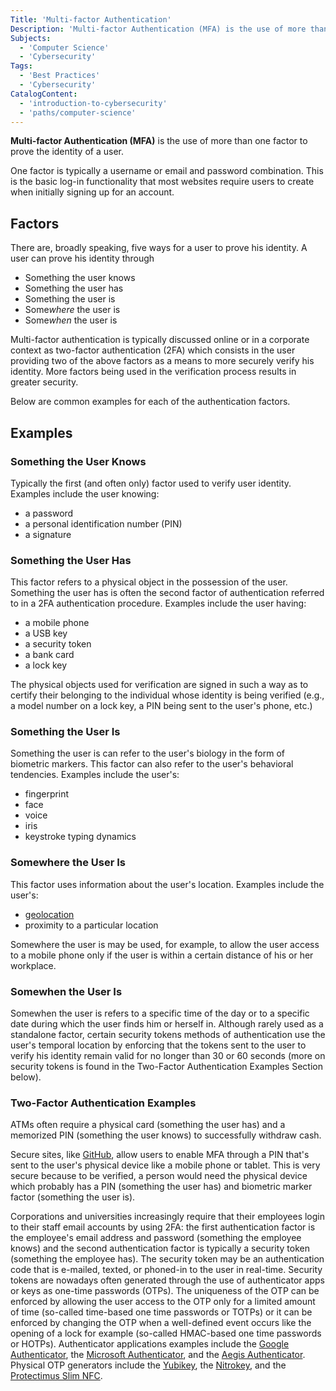 ```yaml
---
Title: 'Multi-factor Authentication'
Description: 'Multi-factor Authentication (MFA) is the use of more than one factor to prove the identity of a user.'
Subjects:
  - 'Computer Science'
  - 'Cybersecurity'
Tags:
  - 'Best Practices'
  - 'Cybersecurity'
CatalogContent:
  - 'introduction-to-cybersecurity'
  - 'paths/computer-science'
---
```


**Multi-factor Authentication (MFA)** is the use of more than one factor to prove the identity of a user.

One factor is typically a username or email and password combination. This is the basic log-in functionality that most websites require users to create when initially signing up for an account.

## Factors

There are, broadly speaking, five ways for a user to prove his identity. A user can prove his identity through

- Something the user knows
- Something the user has
- Something the user is
- Some*where* the user is
- Some*when* the user is

Multi-factor authentication is typically discussed online or in a corporate context as two-factor authentication (2FA) which consists in the user providing two of the above factors as a means to more securely verify his identity. More factors being used in the verification process results in greater security. 

Below are common examples for each of the authentication factors.

## Examples

### Something the User Knows

Typically the first (and often only) factor used to verify user identity. Examples include the user knowing:

- a password
- a personal identification number (PIN)
- a signature

### Something the User Has

This factor refers to a physical object in the possession of the user. Something the user has is often the second factor of authentication referred to in a 2FA authentication procedure. Examples include the user having:

- a mobile phone
- a USB key
- a security token
- a bank card
- a lock key

The physical objects used for verification are signed in such a way as to certify their belonging to the individual whose identity is being verified (e.g., a model number on a lock key, a PIN being sent to the user's phone, etc.)

### Something the User Is

Something the user is can refer to the user's biology in the form of biometric markers. This factor can also refer to the user's behavioral tendencies. Examples include the user's:

- fingerprint
- face
- voice
- iris
- keystroke typing dynamics

### Somewhere the User Is

This factor uses information about the user's location. Examples include the user's:

- [geolocation](https://www.codecademy.com/resources/docs/general/geolocation)
- proximity to a particular location

Somewhere the user is may be used, for example, to allow the user access to a mobile phone only if the user is within a certain distance of his or her workplace.

### Somewhen the User Is

Somewhen the user is refers to a specific time of the day or to a specific date during which the user finds him or herself in. Although rarely used as a standalone factor, certain security tokens methods of authentication use the user's temporal location by enforcing that the tokens sent to the user to verify his identity remain valid for no longer than 30 or 60 seconds (more on security tokens is found in the Two-Factor Authentication Examples Section below). 

### Two-Factor Authentication Examples

ATMs often require a physical card (something the user has) and a memorized PIN (something the user knows) to successfully withdraw cash.

Secure sites, like [GitHub](https://www.codecademy.com/resources/docs/general/github), allow users to enable MFA through a PIN that's sent to the user's physical device like a mobile phone or tablet. This is very secure because to be verified, a person would need the physical device which probably has a PIN (something the user has) and biometric marker factor (something the user is).

Corporations and universities increasingly require that their employees login to their staff email accounts by using 2FA: the first authentication factor is the employee's email address and password (something the employee knows) and the second authentication factor is typically a security token (something the employee has). The security token may be an authentication code that is e-mailed, texted, or phoned-in to the user in real-time. Security tokens are nowadays often generated through the use of authenticator apps or keys as one-time passwords (OTPs). The uniqueness of the OTP can be enforced by allowing the user access to the OTP only for a limited amount of time (so-called time-based one time passwords or TOTPs) or it can be enforced by changing the OTP when a well-defined event occurs like the opening of a lock for example (so-called HMAC-based one time passwords or HOTPs). Authenticator applications examples include the [Google Authenticator](https://play.google.com/store/apps/details?id=com.google.android.apps.authenticator2&hl=en_US&gl=US), the [Microsoft Authenticator](https://play.google.com/store/apps/details?id=com.azure.authenticator), and the [Aegis Authenticator](https://getaegis.app/). Physical OTP generators include the [Yubikey](https://www.yubico.com/), the [Nitrokey](https://www.nitrokey.com/), and the [Protectimus Slim NFC](https://www.protectimus.com/slim-mini/index.php).
 